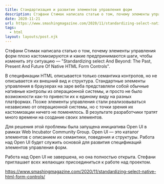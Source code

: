 ```yaml
---
title: Стандартизация и развитие элементов управления форм
description: Стэфани Стимак написала статью о том, почему элементы управления форм плохо кастомизируются и какие предпринимаются шаги, чтобы изменить эту ситуацию
date: 2020-11-21
url: https://www.smashingmagazine.com/2020/11/standardizing-select-native-html-form-controls/
tags:
  - html
layout: layouts/post.njk
---
```

Стэфани Стимак написала статью о том, почему элементы управления форм плохо кастомизируются и какие предпринимаются шаги, чтобы изменить эту ситуацию — "Standardizing select And Beyond: The Past, Present And Future Of Native HTML Form Controls".

В спецификации HTML описывается только семантика контролов, но не описывается их внешний вид и структура. Стандартные элементы управления в браузерах на заре веба представляли собой обычные нативные контролы из операционной системы, и просто не было возможности как-то привести их к единому виду на разных платформах. Позже элементы управления стали реализовываться независимо от операционной системы, но с точки зрения их кастомизации ничего не поменялось. В результате разработчики тратят много времени на создание своих элементов.

Для решения этой проблемы была запущена инициатива Open UI в рамках Web Incubator Community Group. Open UI — это каталог элементов с описанием их семантики, поведения и структуры. Работа над Open UI будет служить основой для развития спецификаций элементов управления форм.

Работа над Open UI не завершена, но она полностью открыта. Стефани приглашает всех желающих присоединиться к работе над проектом.

https://www.smashingmagazine.com/2020/11/standardizing-select-native-html-form-controls/
